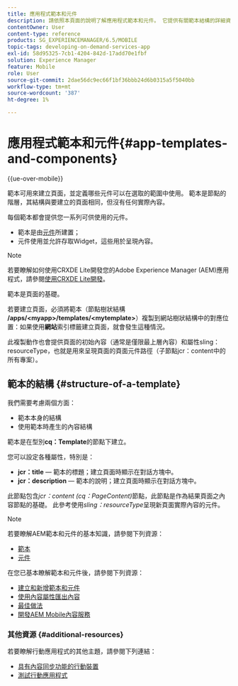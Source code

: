 ```yaml
---
title: 應用程式範本和元件
description: 請依照本頁面的說明了解應用程式範本和元件。 它提供有關範本結構的詳細資訊。
contentOwner: User
content-type: reference
products: SG_EXPERIENCEMANAGER/6.5/MOBILE
topic-tags: developing-on-demand-services-app
exl-id: 58d95325-7cb1-4204-842d-17add70e1fbf
solution: Experience Manager
feature: Mobile
role: User
source-git-commit: 2dae56dc9ec66f1bf36bbb24d6b0315a5f5040bb
workflow-type: tm+mt
source-wordcount: '387'
ht-degree: 1%

---
```


# 應用程式範本和元件{#app-templates-and-components}

{{ue-over-mobile}}

範本可用來建立頁面，並定義哪些元件可以在選取的範圍中使用。 範本是節點的階層，其結構與要建立的頁面相同，但沒有任何實際內容。

每個範本都會提供您一系列可供使用的元件。

* 範本是由[元件](/help/sites-developing/components.md)所建置；
* 元件使用並允許存取Widget，這些用於呈現內容。

>[!NOTE]
>
>若要瞭解如何使用CRXDE Lite開發您的Adobe Experience Manager (AEM)應用程式，請參閱[使用CRXDE Lite開發](/help/sites-developing/developing-with-crxde-lite.md)。

範本是頁面的基礎。

若要建立頁面，必須將範本（節點樹狀結構&#x200B;**/apps/&lt;myapp>/templates/&lt;mytemplate>**）複製到網站樹狀結構中的對應位置：如果使用&#x200B;**網站**&#x200B;索引標籤建立頁面，就會發生這種情況。

此複製動作也會提供頁面的初始內容（通常是僅限最上層內容）和屬性sling：resourceType，也就是用來呈現頁面的頁面元件路徑（子節點jcr：content中的所有專案）。

## 範本的結構 {#structure-of-a-template}

我們需要考慮兩個方面：

* 範本本身的結構
* 使用範本時產生的內容結構

範本是在型別&#x200B;**cq：Template**&#x200B;的節點下建立。

您可以設定各種屬性，特別是：

* **jcr：title** — 範本的標題；建立頁面時顯示在對話方塊中。
* **jcr：description** — 範本的說明；建立頁面時顯示在對話方塊中。

此節點包含&#x200B;*jcr：content (cq：PageContent)*&#x200B;節點，此節點是作為結果頁面之內容節點的基礎。 此參考使用&#x200B;*sling：resourceType*&#x200B;呈現新頁面實際內容的元件。

>[!NOTE]
>
>若要瞭解AEM範本和元件的基本知識，請參閱下列資源：
>
>* [範本](/help/sites-developing/templates.md)
>* [元件](/help/sites-developing/components.md)
>

在您已基本瞭解範本和元件後，請參閱下列資源：

* [建立和新增範本和元件](/help/mobile/mobile-ondemand-app-templates.md)
* [使用內容屬性匯出內容](/help/mobile/on-demand-content-properties-exporting.md)
* [最佳做法](/help/mobile/best-practices-aem-mobile.md)
* [開發AEM Mobile內容服務](/help/mobile/developing-content-services.md)

### 其他資源 {#additional-resources}

若要瞭解行動應用程式的其他主題，請參閱下列連結：

* [具有內容同步功能的行動裝置](/help/mobile/mobile-ondemand-contentsync.md)
* [測試行動應用程式](/help/mobile/develop-mobile-apps-testing.md)
